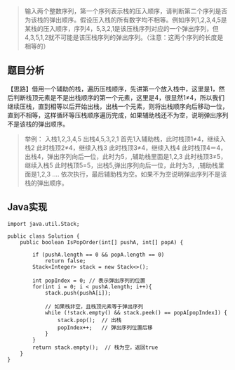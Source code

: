 > 输入两个整数序列，第一个序列表示栈的压入顺序，请判断第二个序列是否为该栈的弹出顺序。假设压入栈的所有数字均不相等。例如序列1,2,3,4,5是某栈的压入顺序，序列4，5,3,2,1是该压栈序列对应的一个弹出序列，但4,3,5,1,2就不可能是该压栈序列的弹出序列。（注意：这两个序列的长度是相等的）
## 题目分析
【思路】借用一个辅助的栈，遍历压栈顺序，先讲第一个放入栈中，这里是1，然后判断栈顶元素是不是出栈顺序的第一个元素，这里是4，很显然1≠4，所以我们继续压栈，直到相等以后开始出栈，出栈一个元素，则将出栈顺序向后移动一位，直到不相等，这样循环等压栈顺序遍历完成，如果辅助栈还不为空，说明弹出序列不是该栈的弹出顺序。 
  >举例： 
  入栈1,2,3,4,5 
  出栈4,5,3,2,1 
  首先1入辅助栈，此时栈顶1≠4，继续入栈2 
  此时栈顶2≠4，继续入栈3 
  此时栈顶3≠4，继续入栈4 
  此时栈顶4＝4，出栈4，弹出序列向后一位，此时为5，,辅助栈里面是1,2,3 
  此时栈顶3≠5，继续入栈5 
  此时栈顶5=5，出栈5,弹出序列向后一位，此时为3，,辅助栈里面是1,2,3 
  …. 
  依次执行，最后辅助栈为空。如果不为空说明弹出序列不是该栈的弹出顺序。
## Java实现
```
import java.util.Stack;

public class Solution {
	public boolean IsPopOrder(int[] pushA, int[] popA) {

		if (pushA.length == 0 && popA.length == 0)
			return false;
		Stack<Integer> stack = new Stack<>();
		
		int popIndex = 0; // 表示弹出序列的位置
		for(int i = 0; i < pushA.length; i++){
			stack.push(pushA[i]);
			
			// 如果栈非空，且栈顶元素等于弹出序列
			while (!stack.empty() && stack.peek() == popA[popIndex]) {  
				stack.pop();  // 出栈
				popIndex++;   // 弹出序列位置后移
			}
		}
		return stack.empty();  // 栈为空，返回true
	}
}
```
